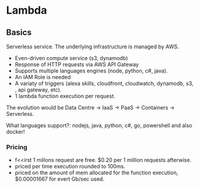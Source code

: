 # Lambda

## Basics

Serverless service. The underlying infrastructure is managed by AWS.

- Even-driven compute service (s3, dynamodb)
- Response of HTTP requests via AWS API Gateway
- Supports multiple languages engines (node, python, c#, java).
- An IAM Role is needed
- A variaty of triggers (alexa skills, cloudfront, cloudwatch, dynamodb, s3, , api gateway, etc).
- 1 lambda function execution per request.

The evolution would be Data Centre -> IaaS -> PaaS -> Containers -> Serverless.

What languages support?: nodejs, java, python, c#, go, powershell and also docker!

### Pricing

- f<<irst 1 millons request are free. $0.20 per 1 million requests afterwise.
- priced per time execution rounded to 100ms.
- priced on the amount of mem allocated for the function execution, $0.00001667 for evert Gb/sec used.
